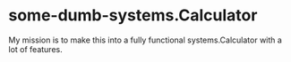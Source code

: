 # some-dumb-systems.Calculator
My mission is to make this into a fully functional systems.Calculator with a lot of features.
